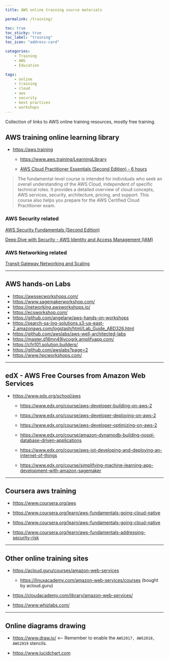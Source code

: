 ```yaml
---
title: AWS online training source materials

permalink: /training/

toc: true
toc_sticky: true
toc_label: "training"
toc_icon: "address-card"

categories:
    - Training
    - AWS
    - Education

tags:
    - online
    - training
    - cloud
    - aws
    - security
    - best practices
    - workshops
---
```


Collection of links to AWS online training resources, mostly free training. 

## AWS training online learning library

- <https://aws.training>

    - <https://www.aws.training/LearningLibrary>
    
    - [AWS Cloud Practitioner Essentials (Second Edition) - 6 hours](https://www.aws.training/Details/eLearning?id=60697)
    
    
> The fundamental-level course is intended for individuals who seek an overall understanding of the AWS Cloud, independent of specific technical roles. It provides a detailed overview of cloud concepts, AWS services, security, architecture, pricing, and support. This course also helps you prepare for the AWS Certified Cloud Practitioner exam.


### AWS Security related

[AWS Security Fundamentals (Second Edition)](https://www.aws.training/Details/eLearning?id=34259)

[Deep Dive with Security - AWS Identity and Access Management (IAM)](https://www.aws.training/Details/eLearning?id=53780)


### AWS Networking related

[Transit Gateway Networking and Scaling](https://www.aws.training/Details/eLearning?id=40275)



---

## AWS hands-on Labs

- <https://awssecworkshops.com/>
- <https://www.sagemakerworkshop.com/>
- <https://networking.awsworkshops.io/>
- <https://ecsworkshop.com/>
- <https://github.com/angelarw/aws-hands-on-workshops>
- <https://search-sa-log-solutions.s3-us-east-2.amazonaws.com/logstash/html/Lab_Guide_ABD326.html>
- <https://github.com/awslabs/aws-well-architected-labs>
- <https://master.d16mn49ivcogrk.amplifyapp.com/>
- <https://cfn101.solution.builders/>
- <https://github.com/awslabs?page=2>
- <https://www.hpcworkshops.com/>


---

## edX - AWS Free Courses from Amazon Web Services

- <https://www.edx.org/school/aws>
    - <https://www.edx.org/course/aws-developer-building-on-aws-2>
    - <https://www.edx.org/course/aws-developer-deploying-on-aws-2>
    - <https://www.edx.org/course/aws-developer-optimizing-on-aws-2>

    - <https://www.edx.org/course/amazon-dynamodb-building-nosql-database-driven-applications>

    - <https://www.edx.org/course/aws-iot-developing-and-deploying-an-internet-of-things>

    - <https://www.edx.org/course/simplifying-machine-learning-app-development-with-amazon-sagemaker>
  
---

## Coursera aws training

- <https://www.coursera.org/aws>

- <https://www.coursera.org/learn/aws-fundamentals-going-cloud-native>

- <https://www.coursera.org/learn/aws-fundamentals-going-cloud-native>

- <https://www.coursera.org/learn/aws-fundamentals-addressing-security-risk>

---

## Other online training sites

- <https://acloud.guru/courses/amazon-web-services>
  - <https://linuxacademy.com/amazon-web-services/courses> (bought by acloud.guru)
  
- <https://cloudacademy.com/library/amazon-web-services/>

- <https://www.whizlabs.com/>

---

## Online diagrams drawing

- <https://www.draw.io/>  <-- Remember to enable the `AWS2017, AWS2018, AWS2019` stencils.

- <https://www.lucidchart.com>

